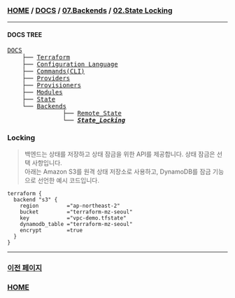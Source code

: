 ### [HOME](https://github.com/YGCHO-repo/Terraform/blob/main/README.md) / [DOCS](https://github.com/YGCHO-repo/Terraform/blob/main/DOCS/README.md) / [07.Backends](https://github.com/YGCHO-repo/Terraform/blob/main/DOCS/07_Backends/README.md) / [02.State Locking](https://github.com/YGCHO-repo/Terraform/blob/main/DOCS/07_Backends/02_Locking/README.md)

---

#### DOCS TREE

<pre>
<a href = "https://github.com/YGCHO-repo/Terraform/blob/main/DOCS/README.md">DOCS</a>
    ├── <a href = "https://github.com/YGCHO-repo/Terraform/blob/main/DOCS/00_Terraform/README.md">Terraform</a>
    ├── <a href = "https://github.com/YGCHO-repo/Terraform/blob/main/DOCS/01_Configuration_Language/README.md">Configuration Language</a>
    ├── <a href = "https://github.com/YGCHO-repo/Terraform/blob/main/DOCS/02_Commands(CLI)/README.md">Commands(CLI)</a>
    ├── <a href = "https://github.com/YGCHO-repo/Terraform/blob/main/DOCS/03_Providers/README.md">Providers</a>
    ├── <a href = "https://github.com/YGCHO-repo/Terraform/blob/main/DOCS/04_Provisioners/README.md">Provisioners</a>
    ├── <a href = "https://github.com/YGCHO-repo/Terraform/blob/main/DOCS/05_Modules/README.md">Modules</a>
    ├── <a href = "https://github.com/YGCHO-repo/Terraform/blob/main/DOCS/06_State/README.md">State</a>
    └── <a href = "https://github.com/YGCHO-repo/Terraform/blob/main/DOCS/07_Backends/README.md">Backends</a>
               ├── <a href = "https://github.com/YGCHO-repo/Terraform/blob/main/DOCS/07_Backends/01_Backends_Configuration/README.md">Remote_State</a>
               └── <i><b><a href = "https://github.com/YGCHO-repo/Terraform/blob/main/DOCS/07_Backends/02_State_Locking/README.md">State_Locking</a></b></i>
</pre>

### Locking

> 백엔드는 상태를 저장하고 상태 잠금을 위한 API를 제공합니다. 상태 잠금은 선택 사항입니다.  
> 아래는 Amazon S3를 원격 상태 저장소로 사용하고, DynamoDB를 잠금 기능으로 선언한 예시 코드입니다.

```hcl
terraform {
  backend "s3" {
    region         ="ap-northeast-2"
    bucket         ="terraform-mz-seoul"
    key            ="vpc-demo.tfstate"
    dynamodb_table ="terraform-mz-seoul"
    encrypt        =true
  }
}
```

---

### [이전 페이지](https://github.com/YGCHO-repo/Terraform/blob/main/DOCS/07_Backends/01_Backends_Configuration/README.md)

### [HOME](https://github.com/YGCHO-repo/Terraform/blob/main/README.md)
